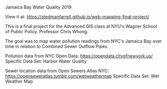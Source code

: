 Jamaica Bay Water Quality 2019

View it at: https://stedmanfarrell.github.io/web-mapping-final-project/

This is a final project for the Advanced GIS class at NYU's Wagner
School of Public Policy.  Professor Chris Whong.

The goal was to map water pollution readings from NYC's Jamaica Bay over time in
relation to Combined Sewer Outflow Pipes.  

Pollution data from NYC Open Data: https://opendata.cityofnewyork.us/
  Specific Data Set: Harbor Water Quality

Sewer location data from Open Sewers Atlas NYC: https://openseweratlas.tumblr.com/wetweathermap
  Specific Data Set: Wet Weather Map
